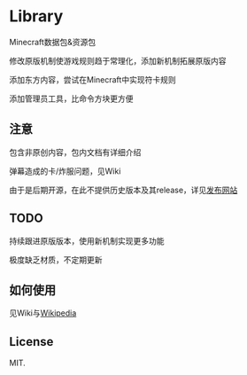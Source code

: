 # Library
Minecraft数据包&资源包

修改原版机制使游戏规则趋于常理化，添加新机制拓展原版内容

添加东方内容，尝试在Minecraft中实现符卡规则

添加管理员工具，比命令方块更方便

## 注意
包含非原创内容，包内文档有详细介绍

弹幕造成的卡/炸服问题，见Wiki

由于是后期开源，在此不提供历史版本及其release，详见[发布网站](http://genghelidemc.sxl.cn/)

## TODO
持续跟进原版版本，使用新机制实现更多功能

极度缺乏材质，不定期更新

## 如何使用
见Wiki与[Wikipedia](https://minecraft-zh.gamepedia.com/%E6%95%99%E7%A8%8B/%E5%AE%89%E8%A3%85%E6%95%B0%E6%8D%AE%E5%8C%85)

## License
MIT.

